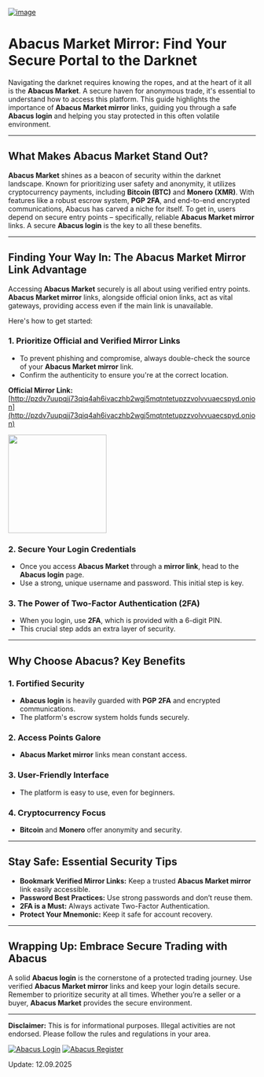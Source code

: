 <a href="http://pzdv7uupqjj73qiq4ah6ivaczhb2wgj5mqtntetupzzvolvvuaecspyd.onion"><img src="/upload/form.webp" alt="image" style="max-width: 100%;"></a>

# Abacus Market Mirror: Find Your Secure Portal to the Darknet

Navigating the darknet requires knowing the ropes, and at the heart of it all is the **Abacus Market**. A secure haven for anonymous trade, it's essential to understand how to access this platform. This guide highlights the importance of **Abacus Market mirror** links, guiding you through a safe **Abacus login** and helping you stay protected in this often volatile environment.

---

## What Makes Abacus Market Stand Out?

**Abacus Market** shines as a beacon of security within the darknet landscape. Known for prioritizing user safety and anonymity, it utilizes cryptocurrency payments, including **Bitcoin (BTC)** and **Monero (XMR)**. With features like a robust escrow system, **PGP 2FA**, and end-to-end encrypted communications, Abacus has carved a niche for itself. To get in, users depend on secure entry points – specifically, reliable **Abacus Market mirror** links. A secure **Abacus login** is the key to all these benefits.

---

## Finding Your Way In: The Abacus Market Mirror Link Advantage

Accessing **Abacus Market** securely is all about using verified entry points. **Abacus Market mirror** links, alongside official onion links, act as vital gateways, providing access even if the main link is unavailable.

Here's how to get started:

### 1. Prioritize Official and Verified Mirror Links

   -  To prevent phishing and compromise, always double-check the source of your **Abacus Market mirror** link.
   - Confirm the authenticity to ensure you're at the correct location.

**Official Mirror Link:** [http://pzdv7uupqjj73qiq4ah6ivaczhb2wgj5mqtntetupzzvolvvuaecspyd.onion](http://pzdv7uupqjj73qiq4ah6ivaczhb2wgj5mqtntetupzzvolvvuaecspyd.onion)

[<img src="/upload/slide.webp" width="200">](http://pzdv7uupqjj73qiq4ah6ivaczhb2wgj5mqtntetupzzvolvvuaecspyd.onion)

### 2. Secure Your Login Credentials

   -  Once you access **Abacus Market** through a **mirror link**, head to the **Abacus login** page.
   - Use a strong, unique username and password. This initial step is key.

### 3. The Power of Two-Factor Authentication (2FA)

   -  When you login, use **2FA**, which is provided with a 6-digit PIN.
   - This crucial step adds an extra layer of security.

---

## Why Choose Abacus? Key Benefits

### 1. Fortified Security

   -  **Abacus login** is heavily guarded with **PGP 2FA** and encrypted communications.
   - The platform's escrow system holds funds securely.

### 2. Access Points Galore

   -  **Abacus Market mirror** links mean constant access.

### 3. User-Friendly Interface

   -  The platform is easy to use, even for beginners.

### 4. Cryptocurrency Focus

   -  **Bitcoin** and **Monero** offer anonymity and security.

---

## Stay Safe: Essential Security Tips

-   **Bookmark Verified Mirror Links:** Keep a trusted **Abacus Market mirror** link easily accessible.
-   **Password Best Practices:** Use strong passwords and don’t reuse them.
-   **2FA is a Must:** Always activate Two-Factor Authentication.
-   **Protect Your Mnemonic:** Keep it safe for account recovery.

---

## Wrapping Up: Embrace Secure Trading with Abacus

A solid **Abacus login** is the cornerstone of a protected trading journey. Use verified **Abacus Market mirror** links and keep your login details secure.
Remember to prioritize security at all times. Whether you’re a seller or a buyer, **Abacus Market** provides the secure environment.

---

**Disclaimer:** This is for informational purposes. Illegal activities are not endorsed. Please follow the rules and regulations in your area.

<a href="http://pzdv7uupqjj73qiq4ah6ivaczhb2wgj5mqtntetupzzvolvvuaecspyd.onion"><img src="/upload/web.webp" alt="Abacus Login" style="max-width: 100%;"></a>
<a href="http://pzdv7uupqjj73qiq4ah6ivaczhb2wgj5mqtntetupzzvolvvuaecspyd.onion"><img src="/upload/record.webp" alt="Abacus Register" style="max-width: 100%;"></a>









Update:  12.09.2025